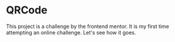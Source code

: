 # QRCode
This project is a challenge by the frontend mentor. It is my first time attempting an online challenge. Let's see how it goes. 
